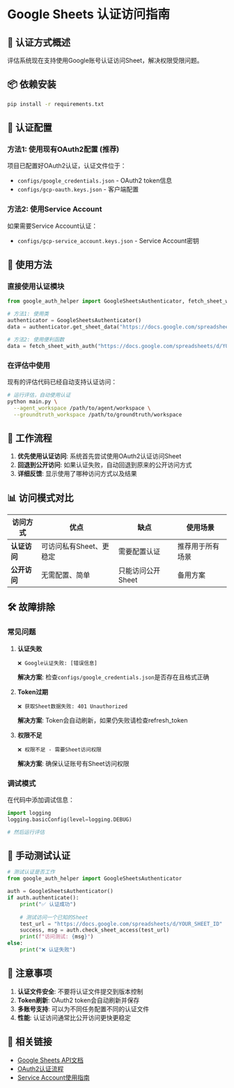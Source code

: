# Google Sheets 认证访问指南

## 🔐 认证方式概述

评估系统现在支持使用Google账号认证访问Sheet，解决权限受限问题。

## 📦 依赖安装

```bash
pip install -r requirements.txt
```

## 🔑 认证配置

### 方法1: 使用现有OAuth2配置 (推荐)

项目已配置好OAuth2认证，认证文件位于：
- `configs/google_credentials.json` - OAuth2 token信息
- `configs/gcp-oauth.keys.json` - 客户端配置

### 方法2: 使用Service Account

如果需要Service Account认证：
- `configs/gcp-service_account.keys.json` - Service Account密钥

## 🚀 使用方法

### 直接使用认证模块

```python
from google_auth_helper import GoogleSheetsAuthenticator, fetch_sheet_with_auth

# 方法1: 使用类
authenticator = GoogleSheetsAuthenticator()
data = authenticator.get_sheet_data("https://docs.google.com/spreadsheets/d/YOUR_SHEET_ID")

# 方法2: 使用便利函数
data = fetch_sheet_with_auth("https://docs.google.com/spreadsheets/d/YOUR_SHEET_ID")
```

### 在评估中使用

现有的评估代码已经自动支持认证访问：

```bash
# 运行评估，自动使用认证
python main.py \
  --agent_workspace /path/to/agent/workspace \
  --groundtruth_workspace /path/to/groundtruth/workspace
```

## 🔄 工作流程

1. **优先使用认证访问**: 系统首先尝试使用OAuth2认证访问Sheet
2. **回退到公开访问**: 如果认证失败，自动回退到原来的公开访问方式
3. **详细反馈**: 显示使用了哪种访问方式以及结果

## 📊 访问模式对比

| 访问方式 | 优点 | 缺点 | 使用场景 |
|---------|------|------|----------|
| **认证访问** | 可访问私有Sheet、更稳定 | 需要配置认证 | 推荐用于所有场景 |
| **公开访问** | 无需配置、简单 | 只能访问公开Sheet | 备用方案 |

## 🛠️ 故障排除

### 常见问题

1. **认证失败**
   ```
   ❌ Google认证失败: [错误信息]
   ```
   **解决方案**: 检查`configs/google_credentials.json`是否存在且格式正确

2. **Token过期**
   ```
   ❌ 获取Sheet数据失败: 401 Unauthorized
   ```
   **解决方案**: Token会自动刷新，如果仍失败请检查refresh_token

3. **权限不足**
   ```
   ❌ 权限不足 - 需要Sheet访问权限
   ```
   **解决方案**: 确保认证账号有Sheet访问权限

### 调试模式

在代码中添加调试信息：

```python
import logging
logging.basicConfig(level=logging.DEBUG)

# 然后运行评估
```

## 🔧 手动测试认证

```python
# 测试认证是否工作
from google_auth_helper import GoogleSheetsAuthenticator

auth = GoogleSheetsAuthenticator()
if auth.authenticate():
    print("✅ 认证成功")
    
    # 测试访问一个已知的Sheet
    test_url = "https://docs.google.com/spreadsheets/d/YOUR_SHEET_ID"
    success, msg = auth.check_sheet_access(test_url)
    print(f"访问测试: {msg}")
else:
    print("❌ 认证失败")
```

## 📝 注意事项

1. **认证文件安全**: 不要将认证文件提交到版本控制
2. **Token刷新**: OAuth2 token会自动刷新并保存
3. **多账号支持**: 可以为不同任务配置不同的认证文件
4. **性能**: 认证访问通常比公开访问更快更稳定

## 🔗 相关链接

- [Google Sheets API文档](https://developers.google.com/sheets/api)
- [OAuth2认证流程](https://developers.google.com/identity/protocols/oauth2)
- [Service Account使用指南](https://developers.google.com/identity/protocols/oauth2/service-account) 